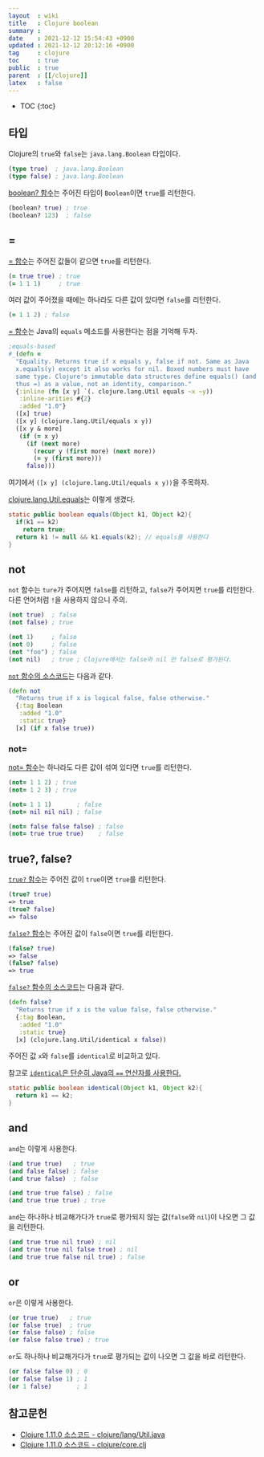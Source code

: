 ```yaml
---
layout  : wiki
title   : Clojure boolean
summary : 
date    : 2021-12-12 15:54:43 +0900
updated : 2021-12-12 20:12:16 +0900
tag     : clojure
toc     : true
public  : true
parent  : [[/clojure]]
latex   : false
---
```

* TOC
{:toc}

## 타입

Clojure의 `true`와 `false`는 `java.lang.Boolean` 타입이다.

```clojure
(type true)  ; java.lang.Boolean
(type false) ; java.lang.Boolean
```

[boolean? 함수]( https://github.com/clojure/clojure/blob/8ebad0ab3f912932d94874120cad89493f2aa22e/src/clj/clojure/core.clj#L521 )는 주어진 타입이 `Boolean`이면 `true`를 리턴한다.

```clojure
(boolean? true) ; true
(boolean? 123)  ; false
```

## =

[= 함수]( https://github.com/clojure/clojure/blob/8ebad0ab3f912932d94874120cad89493f2aa22e/src/clj/clojure/core.clj#L803 )는 주어진 값들이 같으면 `true`를 리턴한다.

```clojure
(= true true) ; true
(= 1 1 1)     ; true
```

여러 값이 주어졌을 때에는 하나라도 다른 값이 있다면 `false`를 리턴한다.

```clojure
(= 1 1 2) ; false
```

[= 함수]( https://github.com/clojure/clojure/blob/8ebad0ab3f912932d94874120cad89493f2aa22e/src/clj/clojure/core.clj#L803 )는
Java의 `equals` 메소드를 사용한다는 점을 기억해 두자.

```clojure
;equals-based
#_(defn =
  "Equality. Returns true if x equals y, false if not. Same as Java
  x.equals(y) except it also works for nil. Boxed numbers must have
  same type. Clojure's immutable data structures define equals() (and
  thus =) as a value, not an identity, comparison."
  {:inline (fn [x y] `(. clojure.lang.Util equals ~x ~y))
   :inline-arities #{2}
   :added "1.0"}
  ([x] true)
  ([x y] (clojure.lang.Util/equals x y))
  ([x y & more]
   (if (= x y)
     (if (next more)
       (recur y (first more) (next more))
       (= y (first more)))
     false)))
```

여기에서 `([x y] (clojure.lang.Util/equals x y))`을 주목하자.

[clojure.lang.Util.equals]( https://github.com/clojure/clojure/blob/8ebad0ab3f912932d94874120cad89493f2aa22e/src/jvm/clojure/lang/Util.java#L128 )는 이렇게 생겼다.

```java
static public boolean equals(Object k1, Object k2){
  if(k1 == k2)
    return true;
  return k1 != null && k1.equals(k2); // equals를 사용한다
}
```

## not

`not` 함수는 `ture`가 주어지면 `false`를 리턴하고, `false`가 주어지면 `true`를 리턴한다. 다른 언어처럼 `!`을 사용하지 않으니 주의.

```clojure
(not true)  ; false
(not false) ; true

(not 1)     ; false
(not 0)     ; false
(not "foo") ; false
(not nil)   ; true ; Clojure에서는 false와 nil 만 false로 평가된다.
```

[`not` 함수의 소스코드]( https://github.com/clojure/clojure/blob/8ebad0ab3f912932d94874120cad89493f2aa22e/src/clj/clojure/core.clj#L526 )는 다음과 같다.

```clojure
(defn not
  "Returns true if x is logical false, false otherwise."
  {:tag Boolean
   :added "1.0"
   :static true}
  [x] (if x false true))
```

### not=

[not= 함수]( https://github.com/clojure/clojure/blob/8ebad0ab3f912932d94874120cad89493f2aa22e/src/clj/clojure/core.clj#L821 )는 하나라도 다른 값이 섞여 있다면 `true`를 리턴한다.

```clojure
(not= 1 1 2) ; true
(not= 1 2 3) ; true

(not= 1 1 1)       ; false
(not= nil nil nil) ; false

(not= false false false) ; false
(not= true true true)    ; false
```

## true?, false?

[`true?` 함수]( https://github.com/clojure/clojure/blob/8ebad0ab3f912932d94874120cad89493f2aa22e/src/clj/clojure/core.clj#L514 )는 주어진 값이 `true`이면 `true`를 리턴한다.

```clojure
(true? true)
=> true
(true? false)
=> false
```

[`false?` 함수]( https://github.com/clojure/clojure/blob/8ebad0ab3f912932d94874120cad89493f2aa22e/src/clj/clojure/core.clj#L507 )는 주어진 값이 `false`이면 `true`를 리턴한다.

```clojure
(false? true)
=> false
(false? false)
=> true
```

[`false?` 함수의 소스코드]( https://github.com/clojure/clojure/blob/8ebad0ab3f912932d94874120cad89493f2aa22e/src/clj/clojure/core.clj#L507 )는 다음과 같다.

```clojure
(defn false?
  "Returns true if x is the value false, false otherwise."
  {:tag Boolean,
   :added "1.0"
   :static true}
  [x] (clojure.lang.Util/identical x false))
```

주어진 값 `x`와 `false`를 `identical`로 비교하고 있다.

참고로 [`identical`은 단순히 Java의 `==` 연산자를 사용한다.]( https://github.com/clojure/clojure/blob/8ebad0ab3f912932d94874120cad89493f2aa22e/src/jvm/clojure/lang/Util.java#L134 )

```java
static public boolean identical(Object k1, Object k2){
  return k1 == k2;
}
```

## and

`and`는 이렇게 사용한다.

```clojure
(and true true)   ; true
(and false false) ; false
(and true false)  ; false

(and true true false) ; false
(and true true true) ; true
```

`and`는 하나하나 비교해가다가 `true`로 평가되지 않는 값(`false`와 `nil`)이 나오면 그 값을 리턴한다.

```clojure
(and true true nil true) ; nil
(and true true nil false true) ; nil
(and true true false nil true) ; false
```

## or

`or`은 이렇게 사용한다.

```clojure
(or true true)   ; true
(or false true)  ; true
(or false false) ; false
(or false false true) ; true
```

`or`도 하나하나 비교해가다가 `true`로 평가되는 값이 나오면 그 값을 바로 리턴한다.

```clojure
(or false false 0) ; 0
(or false false 1) ; 1
(or 1 false)       ; 1
```

## 참고문헌

- [Clojure 1.11.0 소스코드 - clojure/lang/Util.java]( https://github.com/clojure/clojure/blob/8ebad0ab3f912932d94874120cad89493f2aa22e/src/jvm/clojure/lang/Util.java )
- [Clojure 1.11.0 소스코드 - clojure/core.clj]( https://github.com/clojure/clojure/blob/8ebad0ab3f912932d94874120cad89493f2aa22e/src/clj/clojure/core.clj#L521 )

